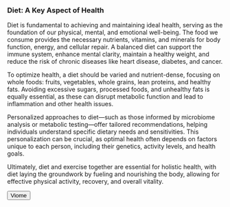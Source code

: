 ### Diet: A Key Aspect of Health

Diet is fundamental to achieving and maintaining ideal health, serving as the foundation of our physical, mental, and emotional well-being. The food we consume provides the necessary nutrients, vitamins, and minerals for body function, energy, and cellular repair. A balanced diet can support the immune system, enhance mental clarity, maintain a healthy weight, and reduce the risk of chronic diseases like heart disease, diabetes, and cancer.

To optimize health, a diet should be varied and nutrient-dense, focusing on whole foods: fruits, vegetables, whole grains, lean proteins, and healthy fats. Avoiding excessive sugars, processed foods, and unhealthy fats is equally essential, as these can disrupt metabolic function and lead to inflammation and other health issues. 

Personalized approaches to diet—such as those informed by microbiome analysis or metabolic testing—offer tailored recommendations, helping individuals understand specific dietary needs and sensitivities. This personalization can be crucial, as optimal health often depends on factors unique to each person, including their genetics, activity levels, and health goals.

Ultimately, diet and exercise together are essential for holistic health, with diet laying the groundwork by fueling and nourishing the body, allowing for effective physical activity, recovery, and overall vitality.

<div class="collapsible-tabs">
              <div class="tab folder">
                <button class="tab-header folder-header" data-path="Project_Universe/Health/Diet/Viome/Viome.md">Viome</button>
                <div class="tab-content folder-content" style="display: none;"></div>
              </div></div>